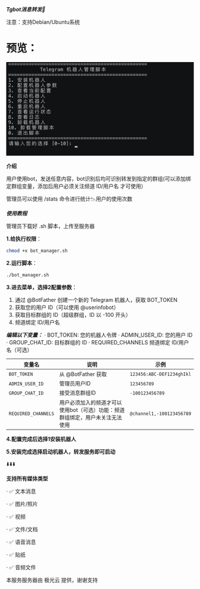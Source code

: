 ***Tgbot消息转发🤖️***


注意：支持Debian/Ubuntu系统


# 预览：
<picture>
  <source media="(prefers-color-scheme: dark)" srcset="https://raw.githubusercontent.com/Lxi0707/telegram-bot-installer/refs/heads/main/IMG_2985.jpeg">
  <source media="(prefers-color-scheme: light)" srcset="https://raw.githubusercontent.com/Lxi0707/telegram-bot-installer/refs/heads/main/IMG_2985.jpeg">
  <img alt="自定义图片" src="https://raw.githubusercontent.com/Lxi0707/telegram-bot-installer/refs/heads/main/IMG_2985.jpeg">
</picture>



**介绍**


用户使用bot，发送任意内容，bot识别后均可识别转发到指定的群组(可以添加绑定群组变量，添加后用户必须关注频道 ID/用户名 才可使用）


管理员可以使用 /stats 命令进行统计📉用户的使用次数


***使用教程***


管理员下载好 .sh 脚本，上传至服务器


**1.给执行权限**：
```bash
chmod +x bot_manager.sh
```


**2.运行脚本**：
```bash
./bot_manager.sh
```


**3.进去菜单，选择2配置参数**：
  1. 通过 @BotFather 创建一个新的 Telegram 机器人，获取 BOT_TOKEN
  2. 获取您的用户 ID（可以使用 @userinfobot）
  3. 获取目标群组的 ID（超级群组，ID 以 -100 开头）
  4. 频道绑定 ID/用户名


***编辑以下变量：***
· BOT_TOKEN: 您的机器人令牌
· ADMIN_USER_ID: 您的用户 ID
· GROUP_CHAT_ID: 目标群组的 ID
· REQUIRED_CHANNELS 频道绑定 ID/用户名（可选） 


| **变量名**                  | **说明**   | **示例**                                        
|-----------------------------|------------|--------------------------------------------------------------------------|
| `BOT_TOKEN`             | 从 @BotFather 获取    | `123456:ABC-DEF1234ghIkl`    |
| `ADMIN_USER_ID`               | 管理员用户ID   |  `123456789`     |
| `GROUP_CHAT_ID`       | 接受消息群组ID   | `-100123456789`            |
| `REQUIRED_CHANNELS`       | 用户必须加入的频道才可以使用bot（可选）功能：频道群组绑定，用户未关注无法使用   | `@channel1,-100123456789`            |



**4.配置完成后选择1安装机器人**


**5.安装完成选择启动机器人，转发服务即可启动**


⬇️⬇️⬇️


**支持所有媒体类型**


· ✅ 文本消息


· ✅ 图片/照片


· ✅ 视频


· ✅ 文件/文档


· ✅ 语音消息


· ✅ 贴纸


· ✅ 音频文件


本服务服务器由 极光云 提供，谢谢支持
